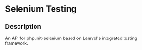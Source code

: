 # Selenium Testing

## Description
An API for phpunit-selenium based on Laravel's integrated testing framework.